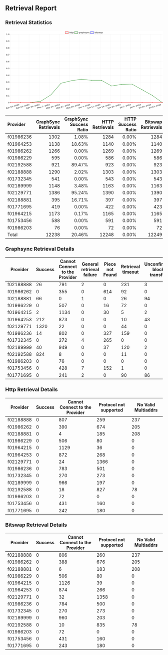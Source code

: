 ## Retrieval Report
### Retrieval Statistics
<img src="https://raw.githubusercontent.com/data-preservation-programs/filplus-checker-assets/main/filecoin-project/filecoin-plus-large-datasets/issues/1277/1690167818087.png"/>

| Provider  | GraphSync Retrievals | GraphSync Success Ratio | HTTP Retrievals | HTTP Success Ratio | Bitswap Retrievals | Bitswap Success Ratio |
| :-------- | -------------------: | ----------------------: | --------------: | -----------------: | -----------------: | --------------------: |
| f01986236 |                 1302 |                   1.08% |            1284 |              0.00% |               1284 |                 0.00% |
| f01964253 |                 1138 |                  18.63% |            1140 |              0.00% |               1140 |                 0.00% |
| f01986262 |                 1266 |                   0.00% |            1269 |              0.00% |               1269 |                 0.00% |
| f01986229 |                  595 |                   0.00% |             586 |              0.00% |                586 |                 0.00% |
| f02192588 |                  921 |                  89.47% |             923 |              0.00% |                923 |                 0.00% |
| f02188888 |                 1290 |                   2.02% |            1303 |              0.00% |               1303 |                 0.00% |
| f01732345 |                  541 |                   0.00% |             543 |              0.00% |                543 |                 0.00% |
| f02189999 |                 1148 |                   3.48% |            1163 |              0.00% |               1163 |                 0.00% |
| f02129771 |                 1386 |                  95.24% |            1390 |              0.00% |               1390 |                 0.00% |
| f02188881 |                  395 |                  16.71% |             397 |              0.00% |                397 |                 0.00% |
| f01771695 |                  419 |                   0.00% |             422 |              0.00% |                423 |                 0.00% |
| f01964215 |                 1173 |                   0.17% |            1165 |              0.00% |               1165 |                 0.00% |
| f01753456 |                  588 |                   0.00% |             591 |              0.00% |                591 |                 0.00% |
| f01986203 |                   76 |                   0.00% |              72 |              0.00% |                 72 |                 0.00% |
| Total     |                12238 |                  20.46% |           12248 |              0.00% |              12249 |                 0.00% |

### Graphsync Retrieval Details
| Provider  | Success | Cannot Connect to the Provider | General retrieval failure | Piece not Found | Retrieval timeout | Unconfirmed block transfer | No Valid Multiaddrs |
| --------- | ------- | ------------------------------ | ------------------------- | --------------- | ----------------- | -------------------------- | ------------------- |
| f02188888 | 26      | 791                            | 2                         | 0               | 231               | 3                          | 237                 |
| f01986262 | 0       | 355                            | 0                         | 614             | 92                | 0                          | 205                 |
| f02188881 | 66      | 0                              | 1                         | 0               | 26                | 94                         | 208                 |
| f01986229 | 0       | 507                            | 0                         | 16              | 72                | 0                          | 0                   |
| f01964215 | 2       | 1134                           | 0                         | 30              | 5                 | 2                          | 0                   |
| f01964253 | 212     | 873                            | 0                         | 0               | 10                | 43                         | 0                   |
| f02129771 | 1320    | 22                             | 0                         | 0               | 44                | 0                          | 0                   |
| f01986236 | 14      | 802                            | 0                         | 327             | 159               | 0                          | 0                   |
| f01732345 | 0       | 272                            | 4                         | 265             | 0                 | 0                          | 0                   |
| f02189999 | 40      | 949                            | 0                         | 37              | 120               | 2                          | 0                   |
| f02192588 | 824     | 8                              | 0                         | 0               | 11                | 0                          | 78                  |
| f01986203 | 0       | 76                             | 0                         | 0               | 0                 | 0                          | 0                   |
| f01753456 | 0       | 428                            | 7                         | 152             | 1                 | 0                          | 0                   |
| f01771695 | 0       | 241                            | 2                         | 0               | 90                | 86                         | 0                   |

### Http Retrieval Details
| Provider  | Success | Cannot Connect to the Provider | Protocol not supported | No Valid Multiaddrs |
| --------- | ------- | ------------------------------ | ---------------------- | ------------------- |
| f02188888 | 0       | 807                            | 259                    | 237                 |
| f01986262 | 0       | 390                            | 674                    | 205                 |
| f02188881 | 0       | 4                              | 185                    | 208                 |
| f01986229 | 0       | 506                            | 80                     | 0                   |
| f01964215 | 0       | 1129                           | 36                     | 0                   |
| f01964253 | 0       | 872                            | 268                    | 0                   |
| f02129771 | 0       | 24                             | 1366                   | 0                   |
| f01986236 | 0       | 783                            | 501                    | 0                   |
| f01732345 | 0       | 270                            | 273                    | 0                   |
| f02189999 | 0       | 966                            | 197                    | 0                   |
| f02192588 | 0       | 18                             | 827                    | 78                  |
| f01986203 | 0       | 72                             | 0                      | 0                   |
| f01753456 | 0       | 431                            | 160                    | 0                   |
| f01771695 | 0       | 242                            | 180                    | 0                   |

### Bitswap Retrieval Details
| Provider  | Success | Cannot Connect to the Provider | Protocol not supported | No Valid Multiaddrs |
| --------- | ------- | ------------------------------ | ---------------------- | ------------------- |
| f02188888 | 0       | 806                            | 260                    | 237                 |
| f01986262 | 0       | 388                            | 676                    | 205                 |
| f02188881 | 0       | 6                              | 183                    | 208                 |
| f01986229 | 0       | 506                            | 80                     | 0                   |
| f01964215 | 0       | 1126                           | 39                     | 0                   |
| f01964253 | 0       | 874                            | 266                    | 0                   |
| f02129771 | 0       | 32                             | 1358                   | 0                   |
| f01986236 | 0       | 784                            | 500                    | 0                   |
| f01732345 | 0       | 270                            | 273                    | 0                   |
| f02189999 | 0       | 960                            | 203                    | 0                   |
| f02192588 | 0       | 10                             | 835                    | 78                  |
| f01986203 | 0       | 72                             | 0                      | 0                   |
| f01753456 | 0       | 431                            | 160                    | 0                   |
| f01771695 | 0       | 243                            | 180                    | 0                   |
